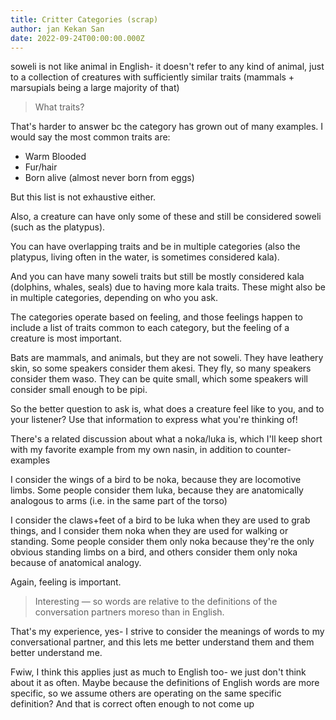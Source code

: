 ```yaml
---
title: Critter Categories (scrap)
author: jan Kekan San
date: 2022-09-24T00:00:00.000Z
---
```

soweli is not like animal in English- it doesn't refer to any kind of animal, just to a collection of creatures with sufficiently similar traits (mammals + marsupials being a large majority of that)

> What traits?

That's harder to answer bc the category has grown out of many examples. I would say the most common traits are:

- Warm Blooded
- Fur/hair
- Born alive (almost never born from eggs)

But this list is not exhaustive either.

Also, a creature can have only some of these and still be considered soweli (such as the platypus).

You can have overlapping traits and be in multiple categories (also the platypus, living often in the water, is sometimes considered kala).

And you can have many soweli traits but still be mostly considered kala (dolphins, whales, seals) due to having more kala traits. These might also be in multiple categories, depending on who you ask.

The categories operate based on feeling, and those feelings happen to include a list of traits common to each category, but the feeling of a creature is most important.

Bats are mammals, and animals, but they are not soweli. They have leathery skin, so some speakers consider them akesi. They fly, so many speakers consider them waso. They can be quite small, which some speakers will consider small enough to be pipi.

So the better question to ask is, what does a creature feel like to you, and to your listener? Use that information to express what you're thinking of!

There's a related discussion about what a noka/luka is, which I'll keep short with my favorite example from my own nasin, in addition to counter-examples

I consider the wings of a bird to be noka, because they are locomotive limbs. Some people consider them luka, because they are anatomically analogous to arms (i.e. in the same part of the torso)

I consider the claws+feet of a bird to be luka when they are used to grab things, and I consider them noka when they are used for walking or standing. Some people consider them only noka because they're the only obvious standing limbs on a bird, and others consider them only noka because of anatomical analogy.

Again, feeling is important.

> Interesting — so words are relative to the definitions of the conversation partners moreso than in English.

That's my experience, yes- I strive to consider the meanings of words to my conversational partner, and this lets me better understand them and them better understand me.

Fwiw, I think this applies just as much to English too- we just don't think about it as often. Maybe because the definitions of English words are more specific, so we assume others are operating on the same specific definition? And that is correct often enough to not come up




